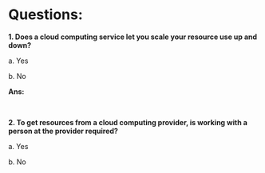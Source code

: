 # Questions:

**1. Does a cloud computing service let you scale your resource use up and down?**

a. Yes

b. No

**Ans:**

<br/>

**2. To get resources from a cloud computing provider, is working with a person at the provider required?**

a. Yes

b. No

<br/>

